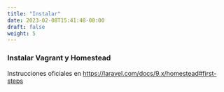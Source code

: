 ```yaml
---
title: "Instalar"
date: 2023-02-08T15:41:48-08:00
draft: false
weight: 5
---
```


### Instalar Vagrant y Homestead
Instrucciones oficiales en
https://laravel.com/docs/9.x/homestead#first-steps
